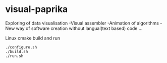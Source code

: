 # visual-paprika
Exploring of data visualisation
-Visual assembler
-Animation of algorithms
-New way of software creation without langual(text based) code
...

Linux cmake build and run

    ./configure.sh
    ./build.sh
    ./run.sh

